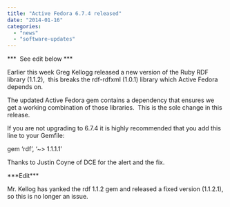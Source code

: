 ```yaml
---
title: "Active Fedora 6.7.4 released"
date: "2014-01-16"
categories: 
  - "news"
  - "software-updates"
---
```


\*\*\*  See edit below \*\*\*

Earlier this week Greg Kellogg released a new version of the Ruby RDF library (1.1.2),  this breaks the rdf-rdfxml (1.0.1) library which Active Fedora depends on.

The updated Active Fedora gem contains a dependency that ensures we get a working combination of those libraries.  This is the sole change in this release.

If you are not upgrading to 6.7.4 it is highly recommended that you add this line to your Gemfile:

gem ‘rdf’, ‘~> 1.1.1.1’

Thanks to Justin Coyne of DCE for the alert and the fix.

\*\*\*Edit\*\*\*

Mr. Kellog has yanked the rdf 1.1.2 gem and released a fixed version (1.1.2.1), so this is no longer an issue.
